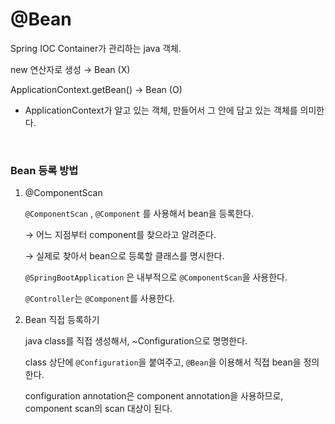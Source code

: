 # @Bean



Spring IOC Container가 관리하는 java 객체.

new 연산자로 생성 → Bean (X)

ApplicationContext.getBean() → Bean (O)

- ApplicationContext가 알고 있는 객체, 만들어서 그 안에 담고 있는 객체를 의미한다.

</br>

### Bean 등록 방법

1. @ComponentScan

    `@ComponentScan` , `@Component` 를 사용해서 bean을 등록한다.

    → 어느 지점부터 component를 찾으라고 알려준다.

    → 실제로 찾아서 bean으로 등록할 클래스를 명시한다.

    `@SpringBootApplication` 은 내부적으로 `@ComponentScan`을 사용한다.

    `@Controller`는 `@Component`를 사용한다.

2. Bean 직접 등록하기

    java class를 직접 생성해서, ~Configuration으로 명명한다.

    class 상단에 `@Configuration`을 붙여주고, `@Bean`을 이용해서 직접 bean을 정의한다.

    configuration annotation은 component annotation을 사용하므로, component scan의 scan 대상이 된다.
